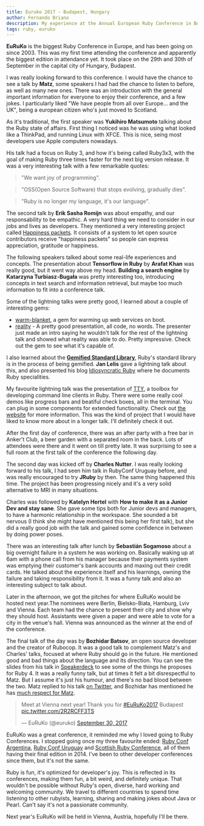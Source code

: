 ```yaml
---
title: Euruko 2017 - Budapest, Hungary
author: Fernando Briano
description: My experience at the Annual European Ruby Conference in Budapest.
tags: ruby, euruko
---
```


**EuRuKo** is the biggest Ruby Conference in Europe, and has been going on since 2003. This was my first time attending the conference and apparently the biggest edition in attendance yet. It took place  on the 29th and 30th of September in the capital city of Hungary, Budapest.

I was really looking forward to this conference. I would have the chance to see a talk by **Matz**, some speakers I had had the chance to listen to before, as well as many new ones. There was an introduction with the general important information for everyone to enjoy their conference, and a few jokes. I particularly liked "We have people from all over Europe... and the UK", being a european citizen who's just moved to Scotland.

As it's traditional, the first speaker was **Yukihiro Matsumoto** talking about the Ruby state of affairs. First thing I noticed was he was using what looked like a ThinkPad, and running Linux with XFCE. This is nice, seing most developers use Apple computers nowadays.

His talk had a focus on Ruby 3, and how it's being called Ruby3x3, with the goal of making Ruby three times faster for the next big version release. It was a very interesting talk with a few remarkable quotes:

> "We want joy of programming".

>"OSS(Open Source Software) that stops evolving, gradually dies".

>"Ruby is no longer my language, it's our language".

The second talk by **Erik Sasha Romijn** was about empathy, and our responsability to be empathic. A very hard thing we need to consider in our jobs and lives as developers. They mentioned a very interesting project called [Happiness packets](https://happinesspackets.io/). It consists of a system to let open source contributors receive "happiness packets" so people can express appreciation, gratitude or happiness.

The following speakers talked about some real-life experiences and concepts. The presentation about **Tensorflow in Ruby** by **Arafat Khan** was really good, but it went way above my head. **Building a search engine** by **Katarzyna Turbiasz-Bugała** was pretty interesting too, introducing concepts in text search and information retrieval, but maybe too much information to fit into a conference talk.

Some of the lightning talks were pretty good, I learned about a couple of interesting gems:

* [warm-blanket](https://github.com/Talkdesk/warm-blanket), a gem for warming up web services on boot.
* [reality](https://github.com/molybdenum-99/reality) - A pretty good presentation, all code, no words. The presenter just made an intro saying he wouldn't talk for the rest of the lightning talk and showed what reality was able to do. Pretty impressive. Check out the gem to see what it's capable of.

I also learned about the [**Gemified Standard Library**](https://stdgems.org/), Ruby's standard library is in the process of being gemified. **Jan Lelis** gave a lightning talk about this, and also presented his blog [Idiosyncratic Ruby](https://idiosyncratic-ruby.com/) where he documents Ruby specialities.

My favourite lightning talk was the presentation of [TTY](http://piotrmurach.github.io/tty/), a toolbox for developing command line clients in Ruby. There were some really cool demos like progress bars and beatiful check boxes, all in the terminal. You can plug in some components for extended functionality. Check out [the website](http://piotrmurach.github.io/tty/) for more information. This was the kind of project that I would have liked to know more about in a longer talk. I'll definitely check it out.

After the first day of conference, there was an after party with a free bar in Anker't Club, a beer garden with a separated room in the back. Lots of attendees were there and it went on till pretty late. It was surprising to see a full room at the first talk of the conference the following day.

The second day was kicked off by **Charles Nutter**. I was really looking forward to his talk, I had seen him talk in RubyConf Uruguay before, and was really encouraged to try **JRuby** by then. The same thing happened this time. The project has been progressing nicely and it's a very solid alternative to MRI in many situations.

Charles was followed by **Katelyn Hertel** with **How to make it as a Junior Dev and stay sane**. She gave some tips both for Junior devs and managers, to have a harmonic relationship in the workspace. She sounded a bit nervous (I think she might have mentioned this being her first talk), but she did a really good job with the talk and gained some confidence in between by doing power poses.

There was an interesting talk after lunch by **Sebastián Sogamoso** about a big overnight failure in a system he was working on. Basically waking up at 6am with a phone call from his manager because their payments system was emptying their customer's bank accounts and maxing out their credit cards. He talked about the experience itself and his learnings, owning the failure and taking responsibility from it. It was a funny talk and also an interesting subject to talk about.

Later in the afternoon, we got the pitches for where EuRuKo would be hosted next year.The nominees were Berlin, Bielsko-Biała, Hamburg, Lviv and Vienna. Each team had the chance to present their city and show why they should host. Assistants were given a paper and were able to vote for a city in the venue's hall. Vienna was announced as the winner at the end of the conference.

The final talk of the day was by **Bozhidar Batsov**, an open source developer and the creator of Rubocop. It was a good talk to complement Matz's and Charles' talks, focused at where Ruby should go in the future. He mentioned good and bad things about the language and its direction. You can see the slides from his talk in [Speakerdeck](https://speakerdeck.com/bbatsov/ruby-4-to-infinity-and-beyond) to see some of the things he proposes for Ruby 4. It was a really funny talk, but at times it felt a bit disrespectful to Matz. But I assume it's just his humour, and there's no bad blood between the two. Matz replied to his talk [on Twitter](https://twitter.com/yukihiro_matz/status/914399758248267776), and Bozhidar has mentioned he has [much respect for Matz](https://twitter.com/bbatsov/status/914182462363832324).

<blockquote class="twitter-tweet" data-lang="en"><p lang="en" dir="ltr">Meet at Vienna next year! Thank you for <a href="https://twitter.com/hashtag/EuRuKo2017?src=hash&amp;ref_src=twsrc%5Etfw">#EuRuKo2017</a> Budapest <a href="https://t.co/2R2RCFF3TS">pic.twitter.com/2R2RCFF3TS</a></p>&mdash; EuRuKo (@euruko) <a href="https://twitter.com/euruko/status/914183910514405376?ref_src=twsrc%5Etfw">September 30, 2017</a></blockquote>
<script async src="//platform.twitter.com/widgets.js" charset="utf-8"></script>

EuRuKo was a great conference, it reminded me why I loved going to Ruby Conferences. I stopped going once my three favourite ended: [Ruby Conf Argentina](http://rubyconfargentina.org), [Ruby Conf Uruguay](https://twitter.com/rubyconfuruguay) and [Scottish Ruby Conference](http://2014.scottishrubyconference.com/), all of them having their final edition in 2014. I've been to other developer conferences since them, but it's not the same.

Ruby is fun, it's optimized for developer's joy. This is reflected in its conferences, making them fun, a bit weird, and definitely unique. That wouldn't be possible without Ruby's open, diverse, hard working and welcoming community. We travel to different countries to spend time listening to other rubyists, learning, sharing and making jokes about Java or Pearl. Can't say it's not a passionate community.

Next year's EuRuKo will be held in Vienna, Austria, hopefully I'll be there.
